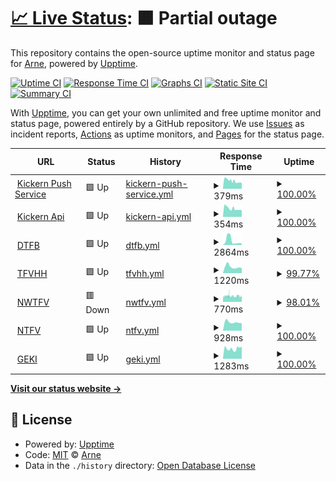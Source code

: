 # [📈 Live Status](https://arnef.github.io/status): <!--live status--> **🟧 Partial outage**

This repository contains the open-source uptime monitor and status page for [Arne](https://arnef.github.io/status), powered by [Upptime](https://github.com/upptime/upptime).

[![Uptime CI](https://github.com/arnef/status/workflows/Uptime%20CI/badge.svg)](https://github.com/arnef/status/actions?query=workflow%3A%22Uptime+CI%22)
[![Response Time CI](https://github.com/arnef/status/workflows/Response%20Time%20CI/badge.svg)](https://github.com/arnef/status/actions?query=workflow%3A%22Response+Time+CI%22)
[![Graphs CI](https://github.com/arnef/status/workflows/Graphs%20CI/badge.svg)](https://github.com/arnef/status/actions?query=workflow%3A%22Graphs+CI%22)
[![Static Site CI](https://github.com/arnef/status/workflows/Static%20Site%20CI/badge.svg)](https://github.com/arnef/status/actions?query=workflow%3A%22Static+Site+CI%22)
[![Summary CI](https://github.com/arnef/status/workflows/Summary%20CI/badge.svg)](https://github.com/arnef/status/actions?query=workflow%3A%22Summary+CI%22)

With [Upptime](https://upptime.js.org), you can get your own unlimited and free uptime monitor and status page, powered entirely by a GitHub repository. We use [Issues](https://github.com/arnef/status/issues) as incident reports, [Actions](https://github.com/arnef/status/actions) as uptime monitors, and [Pages](https://arnef.github.io/status) for the status page.

<!--start: status pages-->
<!-- This summary is generated by Upptime (https://github.com/upptime/upptime) -->
<!-- Do not edit this manually, your changes will be overwritten -->
<!-- prettier-ignore -->
| URL | Status | History | Response Time | Uptime |
| --- | ------ | ------- | ------------- | ------ |
| <img alt="" src="https://icons.duckduckgo.com/ip3/push.kickern.online.ico" height="13"> [Kickern Push Service](https://push.kickern.online/health) | 🟩 Up | [kickern-push-service.yml](https://github.com/arnef/status/commits/HEAD/history/kickern-push-service.yml) | <details><summary><img alt="Response time graph" src="./graphs/kickern-push-service/response-time-week.png" height="20"> 379ms</summary><br><a href="https://status.arnef.de/history/kickern-push-service"><img alt="Response time 427" src="https://img.shields.io/endpoint?url=https%3A%2F%2Fraw.githubusercontent.com%2Farnef%2Fstatus%2FHEAD%2Fapi%2Fkickern-push-service%2Fresponse-time.json"></a><br><a href="https://status.arnef.de/history/kickern-push-service"><img alt="24-hour response time 313" src="https://img.shields.io/endpoint?url=https%3A%2F%2Fraw.githubusercontent.com%2Farnef%2Fstatus%2FHEAD%2Fapi%2Fkickern-push-service%2Fresponse-time-day.json"></a><br><a href="https://status.arnef.de/history/kickern-push-service"><img alt="7-day response time 379" src="https://img.shields.io/endpoint?url=https%3A%2F%2Fraw.githubusercontent.com%2Farnef%2Fstatus%2FHEAD%2Fapi%2Fkickern-push-service%2Fresponse-time-week.json"></a><br><a href="https://status.arnef.de/history/kickern-push-service"><img alt="30-day response time 427" src="https://img.shields.io/endpoint?url=https%3A%2F%2Fraw.githubusercontent.com%2Farnef%2Fstatus%2FHEAD%2Fapi%2Fkickern-push-service%2Fresponse-time-month.json"></a><br><a href="https://status.arnef.de/history/kickern-push-service"><img alt="1-year response time 427" src="https://img.shields.io/endpoint?url=https%3A%2F%2Fraw.githubusercontent.com%2Farnef%2Fstatus%2FHEAD%2Fapi%2Fkickern-push-service%2Fresponse-time-year.json"></a></details> | <details><summary><a href="https://status.arnef.de/history/kickern-push-service">100.00%</a></summary><a href="https://status.arnef.de/history/kickern-push-service"><img alt="All-time uptime 100.00%" src="https://img.shields.io/endpoint?url=https%3A%2F%2Fraw.githubusercontent.com%2Farnef%2Fstatus%2FHEAD%2Fapi%2Fkickern-push-service%2Fuptime.json"></a><br><a href="https://status.arnef.de/history/kickern-push-service"><img alt="24-hour uptime 100.00%" src="https://img.shields.io/endpoint?url=https%3A%2F%2Fraw.githubusercontent.com%2Farnef%2Fstatus%2FHEAD%2Fapi%2Fkickern-push-service%2Fuptime-day.json"></a><br><a href="https://status.arnef.de/history/kickern-push-service"><img alt="7-day uptime 100.00%" src="https://img.shields.io/endpoint?url=https%3A%2F%2Fraw.githubusercontent.com%2Farnef%2Fstatus%2FHEAD%2Fapi%2Fkickern-push-service%2Fuptime-week.json"></a><br><a href="https://status.arnef.de/history/kickern-push-service"><img alt="30-day uptime 100.00%" src="https://img.shields.io/endpoint?url=https%3A%2F%2Fraw.githubusercontent.com%2Farnef%2Fstatus%2FHEAD%2Fapi%2Fkickern-push-service%2Fuptime-month.json"></a><br><a href="https://status.arnef.de/history/kickern-push-service"><img alt="1-year uptime 100.00%" src="https://img.shields.io/endpoint?url=https%3A%2F%2Fraw.githubusercontent.com%2Farnef%2Fstatus%2FHEAD%2Fapi%2Fkickern-push-service%2Fuptime-year.json"></a></details>
| <img alt="" src="https://icons.duckduckgo.com/ip3/kickern.online.ico" height="13"> [Kickern Api](https://kickern.online/_healthcheck) | 🟩 Up | [kickern-api.yml](https://github.com/arnef/status/commits/HEAD/history/kickern-api.yml) | <details><summary><img alt="Response time graph" src="./graphs/kickern-api/response-time-week.png" height="20"> 354ms</summary><br><a href="https://status.arnef.de/history/kickern-api"><img alt="Response time 391" src="https://img.shields.io/endpoint?url=https%3A%2F%2Fraw.githubusercontent.com%2Farnef%2Fstatus%2FHEAD%2Fapi%2Fkickern-api%2Fresponse-time.json"></a><br><a href="https://status.arnef.de/history/kickern-api"><img alt="24-hour response time 306" src="https://img.shields.io/endpoint?url=https%3A%2F%2Fraw.githubusercontent.com%2Farnef%2Fstatus%2FHEAD%2Fapi%2Fkickern-api%2Fresponse-time-day.json"></a><br><a href="https://status.arnef.de/history/kickern-api"><img alt="7-day response time 354" src="https://img.shields.io/endpoint?url=https%3A%2F%2Fraw.githubusercontent.com%2Farnef%2Fstatus%2FHEAD%2Fapi%2Fkickern-api%2Fresponse-time-week.json"></a><br><a href="https://status.arnef.de/history/kickern-api"><img alt="30-day response time 391" src="https://img.shields.io/endpoint?url=https%3A%2F%2Fraw.githubusercontent.com%2Farnef%2Fstatus%2FHEAD%2Fapi%2Fkickern-api%2Fresponse-time-month.json"></a><br><a href="https://status.arnef.de/history/kickern-api"><img alt="1-year response time 391" src="https://img.shields.io/endpoint?url=https%3A%2F%2Fraw.githubusercontent.com%2Farnef%2Fstatus%2FHEAD%2Fapi%2Fkickern-api%2Fresponse-time-year.json"></a></details> | <details><summary><a href="https://status.arnef.de/history/kickern-api">100.00%</a></summary><a href="https://status.arnef.de/history/kickern-api"><img alt="All-time uptime 100.00%" src="https://img.shields.io/endpoint?url=https%3A%2F%2Fraw.githubusercontent.com%2Farnef%2Fstatus%2FHEAD%2Fapi%2Fkickern-api%2Fuptime.json"></a><br><a href="https://status.arnef.de/history/kickern-api"><img alt="24-hour uptime 100.00%" src="https://img.shields.io/endpoint?url=https%3A%2F%2Fraw.githubusercontent.com%2Farnef%2Fstatus%2FHEAD%2Fapi%2Fkickern-api%2Fuptime-day.json"></a><br><a href="https://status.arnef.de/history/kickern-api"><img alt="7-day uptime 100.00%" src="https://img.shields.io/endpoint?url=https%3A%2F%2Fraw.githubusercontent.com%2Farnef%2Fstatus%2FHEAD%2Fapi%2Fkickern-api%2Fuptime-week.json"></a><br><a href="https://status.arnef.de/history/kickern-api"><img alt="30-day uptime 100.00%" src="https://img.shields.io/endpoint?url=https%3A%2F%2Fraw.githubusercontent.com%2Farnef%2Fstatus%2FHEAD%2Fapi%2Fkickern-api%2Fuptime-month.json"></a><br><a href="https://status.arnef.de/history/kickern-api"><img alt="1-year uptime 100.00%" src="https://img.shields.io/endpoint?url=https%3A%2F%2Fraw.githubusercontent.com%2Farnef%2Fstatus%2FHEAD%2Fapi%2Fkickern-api%2Fuptime-year.json"></a></details>
| <img alt="" src="https://icons.duckduckgo.com/ip3/dtfb.de.ico" height="13"> [DTFB](https://dtfb.de) | 🟩 Up | [dtfb.yml](https://github.com/arnef/status/commits/HEAD/history/dtfb.yml) | <details><summary><img alt="Response time graph" src="./graphs/dtfb/response-time-week.png" height="20"> 2864ms</summary><br><a href="https://status.arnef.de/history/dtfb"><img alt="Response time 2864" src="https://img.shields.io/endpoint?url=https%3A%2F%2Fraw.githubusercontent.com%2Farnef%2Fstatus%2FHEAD%2Fapi%2Fdtfb%2Fresponse-time.json"></a><br><a href="https://status.arnef.de/history/dtfb"><img alt="24-hour response time 942" src="https://img.shields.io/endpoint?url=https%3A%2F%2Fraw.githubusercontent.com%2Farnef%2Fstatus%2FHEAD%2Fapi%2Fdtfb%2Fresponse-time-day.json"></a><br><a href="https://status.arnef.de/history/dtfb"><img alt="7-day response time 2864" src="https://img.shields.io/endpoint?url=https%3A%2F%2Fraw.githubusercontent.com%2Farnef%2Fstatus%2FHEAD%2Fapi%2Fdtfb%2Fresponse-time-week.json"></a><br><a href="https://status.arnef.de/history/dtfb"><img alt="30-day response time 2864" src="https://img.shields.io/endpoint?url=https%3A%2F%2Fraw.githubusercontent.com%2Farnef%2Fstatus%2FHEAD%2Fapi%2Fdtfb%2Fresponse-time-month.json"></a><br><a href="https://status.arnef.de/history/dtfb"><img alt="1-year response time 2864" src="https://img.shields.io/endpoint?url=https%3A%2F%2Fraw.githubusercontent.com%2Farnef%2Fstatus%2FHEAD%2Fapi%2Fdtfb%2Fresponse-time-year.json"></a></details> | <details><summary><a href="https://status.arnef.de/history/dtfb">100.00%</a></summary><a href="https://status.arnef.de/history/dtfb"><img alt="All-time uptime 100.00%" src="https://img.shields.io/endpoint?url=https%3A%2F%2Fraw.githubusercontent.com%2Farnef%2Fstatus%2FHEAD%2Fapi%2Fdtfb%2Fuptime.json"></a><br><a href="https://status.arnef.de/history/dtfb"><img alt="24-hour uptime 100.00%" src="https://img.shields.io/endpoint?url=https%3A%2F%2Fraw.githubusercontent.com%2Farnef%2Fstatus%2FHEAD%2Fapi%2Fdtfb%2Fuptime-day.json"></a><br><a href="https://status.arnef.de/history/dtfb"><img alt="7-day uptime 100.00%" src="https://img.shields.io/endpoint?url=https%3A%2F%2Fraw.githubusercontent.com%2Farnef%2Fstatus%2FHEAD%2Fapi%2Fdtfb%2Fuptime-week.json"></a><br><a href="https://status.arnef.de/history/dtfb"><img alt="30-day uptime 100.00%" src="https://img.shields.io/endpoint?url=https%3A%2F%2Fraw.githubusercontent.com%2Farnef%2Fstatus%2FHEAD%2Fapi%2Fdtfb%2Fuptime-month.json"></a><br><a href="https://status.arnef.de/history/dtfb"><img alt="1-year uptime 100.00%" src="https://img.shields.io/endpoint?url=https%3A%2F%2Fraw.githubusercontent.com%2Farnef%2Fstatus%2FHEAD%2Fapi%2Fdtfb%2Fuptime-year.json"></a></details>
| <img alt="" src="https://icons.duckduckgo.com/ip3/kickern-hamburg.de.ico" height="13"> [TFVHH](https://kickern-hamburg.de) | 🟩 Up | [tfvhh.yml](https://github.com/arnef/status/commits/HEAD/history/tfvhh.yml) | <details><summary><img alt="Response time graph" src="./graphs/tfvhh/response-time-week.png" height="20"> 1220ms</summary><br><a href="https://status.arnef.de/history/tfvhh"><img alt="Response time 1220" src="https://img.shields.io/endpoint?url=https%3A%2F%2Fraw.githubusercontent.com%2Farnef%2Fstatus%2FHEAD%2Fapi%2Ftfvhh%2Fresponse-time.json"></a><br><a href="https://status.arnef.de/history/tfvhh"><img alt="24-hour response time 974" src="https://img.shields.io/endpoint?url=https%3A%2F%2Fraw.githubusercontent.com%2Farnef%2Fstatus%2FHEAD%2Fapi%2Ftfvhh%2Fresponse-time-day.json"></a><br><a href="https://status.arnef.de/history/tfvhh"><img alt="7-day response time 1220" src="https://img.shields.io/endpoint?url=https%3A%2F%2Fraw.githubusercontent.com%2Farnef%2Fstatus%2FHEAD%2Fapi%2Ftfvhh%2Fresponse-time-week.json"></a><br><a href="https://status.arnef.de/history/tfvhh"><img alt="30-day response time 1220" src="https://img.shields.io/endpoint?url=https%3A%2F%2Fraw.githubusercontent.com%2Farnef%2Fstatus%2FHEAD%2Fapi%2Ftfvhh%2Fresponse-time-month.json"></a><br><a href="https://status.arnef.de/history/tfvhh"><img alt="1-year response time 1220" src="https://img.shields.io/endpoint?url=https%3A%2F%2Fraw.githubusercontent.com%2Farnef%2Fstatus%2FHEAD%2Fapi%2Ftfvhh%2Fresponse-time-year.json"></a></details> | <details><summary><a href="https://status.arnef.de/history/tfvhh">99.77%</a></summary><a href="https://status.arnef.de/history/tfvhh"><img alt="All-time uptime 99.77%" src="https://img.shields.io/endpoint?url=https%3A%2F%2Fraw.githubusercontent.com%2Farnef%2Fstatus%2FHEAD%2Fapi%2Ftfvhh%2Fuptime.json"></a><br><a href="https://status.arnef.de/history/tfvhh"><img alt="24-hour uptime 100.00%" src="https://img.shields.io/endpoint?url=https%3A%2F%2Fraw.githubusercontent.com%2Farnef%2Fstatus%2FHEAD%2Fapi%2Ftfvhh%2Fuptime-day.json"></a><br><a href="https://status.arnef.de/history/tfvhh"><img alt="7-day uptime 99.77%" src="https://img.shields.io/endpoint?url=https%3A%2F%2Fraw.githubusercontent.com%2Farnef%2Fstatus%2FHEAD%2Fapi%2Ftfvhh%2Fuptime-week.json"></a><br><a href="https://status.arnef.de/history/tfvhh"><img alt="30-day uptime 99.77%" src="https://img.shields.io/endpoint?url=https%3A%2F%2Fraw.githubusercontent.com%2Farnef%2Fstatus%2FHEAD%2Fapi%2Ftfvhh%2Fuptime-month.json"></a><br><a href="https://status.arnef.de/history/tfvhh"><img alt="1-year uptime 99.77%" src="https://img.shields.io/endpoint?url=https%3A%2F%2Fraw.githubusercontent.com%2Farnef%2Fstatus%2FHEAD%2Fapi%2Ftfvhh%2Fuptime-year.json"></a></details>
| <img alt="" src="https://icons.duckduckgo.com/ip3/nwtfv.com.ico" height="13"> [NWTFV](https://nwtfv.com) | 🟥 Down | [nwtfv.yml](https://github.com/arnef/status/commits/HEAD/history/nwtfv.yml) | <details><summary><img alt="Response time graph" src="./graphs/nwtfv/response-time-week.png" height="20"> 770ms</summary><br><a href="https://status.arnef.de/history/nwtfv"><img alt="Response time 770" src="https://img.shields.io/endpoint?url=https%3A%2F%2Fraw.githubusercontent.com%2Farnef%2Fstatus%2FHEAD%2Fapi%2Fnwtfv%2Fresponse-time.json"></a><br><a href="https://status.arnef.de/history/nwtfv"><img alt="24-hour response time 723" src="https://img.shields.io/endpoint?url=https%3A%2F%2Fraw.githubusercontent.com%2Farnef%2Fstatus%2FHEAD%2Fapi%2Fnwtfv%2Fresponse-time-day.json"></a><br><a href="https://status.arnef.de/history/nwtfv"><img alt="7-day response time 770" src="https://img.shields.io/endpoint?url=https%3A%2F%2Fraw.githubusercontent.com%2Farnef%2Fstatus%2FHEAD%2Fapi%2Fnwtfv%2Fresponse-time-week.json"></a><br><a href="https://status.arnef.de/history/nwtfv"><img alt="30-day response time 770" src="https://img.shields.io/endpoint?url=https%3A%2F%2Fraw.githubusercontent.com%2Farnef%2Fstatus%2FHEAD%2Fapi%2Fnwtfv%2Fresponse-time-month.json"></a><br><a href="https://status.arnef.de/history/nwtfv"><img alt="1-year response time 770" src="https://img.shields.io/endpoint?url=https%3A%2F%2Fraw.githubusercontent.com%2Farnef%2Fstatus%2FHEAD%2Fapi%2Fnwtfv%2Fresponse-time-year.json"></a></details> | <details><summary><a href="https://status.arnef.de/history/nwtfv">98.01%</a></summary><a href="https://status.arnef.de/history/nwtfv"><img alt="All-time uptime 98.01%" src="https://img.shields.io/endpoint?url=https%3A%2F%2Fraw.githubusercontent.com%2Farnef%2Fstatus%2FHEAD%2Fapi%2Fnwtfv%2Fuptime.json"></a><br><a href="https://status.arnef.de/history/nwtfv"><img alt="24-hour uptime 97.52%" src="https://img.shields.io/endpoint?url=https%3A%2F%2Fraw.githubusercontent.com%2Farnef%2Fstatus%2FHEAD%2Fapi%2Fnwtfv%2Fuptime-day.json"></a><br><a href="https://status.arnef.de/history/nwtfv"><img alt="7-day uptime 98.01%" src="https://img.shields.io/endpoint?url=https%3A%2F%2Fraw.githubusercontent.com%2Farnef%2Fstatus%2FHEAD%2Fapi%2Fnwtfv%2Fuptime-week.json"></a><br><a href="https://status.arnef.de/history/nwtfv"><img alt="30-day uptime 98.01%" src="https://img.shields.io/endpoint?url=https%3A%2F%2Fraw.githubusercontent.com%2Farnef%2Fstatus%2FHEAD%2Fapi%2Fnwtfv%2Fuptime-month.json"></a><br><a href="https://status.arnef.de/history/nwtfv"><img alt="1-year uptime 98.01%" src="https://img.shields.io/endpoint?url=https%3A%2F%2Fraw.githubusercontent.com%2Farnef%2Fstatus%2FHEAD%2Fapi%2Fnwtfv%2Fuptime-year.json"></a></details>
| <img alt="" src="https://icons.duckduckgo.com/ip3/ntfv.de.ico" height="13"> [NTFV](https://ntfv.de) | 🟩 Up | [ntfv.yml](https://github.com/arnef/status/commits/HEAD/history/ntfv.yml) | <details><summary><img alt="Response time graph" src="./graphs/ntfv/response-time-week.png" height="20"> 928ms</summary><br><a href="https://status.arnef.de/history/ntfv"><img alt="Response time 928" src="https://img.shields.io/endpoint?url=https%3A%2F%2Fraw.githubusercontent.com%2Farnef%2Fstatus%2FHEAD%2Fapi%2Fntfv%2Fresponse-time.json"></a><br><a href="https://status.arnef.de/history/ntfv"><img alt="24-hour response time 822" src="https://img.shields.io/endpoint?url=https%3A%2F%2Fraw.githubusercontent.com%2Farnef%2Fstatus%2FHEAD%2Fapi%2Fntfv%2Fresponse-time-day.json"></a><br><a href="https://status.arnef.de/history/ntfv"><img alt="7-day response time 928" src="https://img.shields.io/endpoint?url=https%3A%2F%2Fraw.githubusercontent.com%2Farnef%2Fstatus%2FHEAD%2Fapi%2Fntfv%2Fresponse-time-week.json"></a><br><a href="https://status.arnef.de/history/ntfv"><img alt="30-day response time 928" src="https://img.shields.io/endpoint?url=https%3A%2F%2Fraw.githubusercontent.com%2Farnef%2Fstatus%2FHEAD%2Fapi%2Fntfv%2Fresponse-time-month.json"></a><br><a href="https://status.arnef.de/history/ntfv"><img alt="1-year response time 928" src="https://img.shields.io/endpoint?url=https%3A%2F%2Fraw.githubusercontent.com%2Farnef%2Fstatus%2FHEAD%2Fapi%2Fntfv%2Fresponse-time-year.json"></a></details> | <details><summary><a href="https://status.arnef.de/history/ntfv">100.00%</a></summary><a href="https://status.arnef.de/history/ntfv"><img alt="All-time uptime 100.00%" src="https://img.shields.io/endpoint?url=https%3A%2F%2Fraw.githubusercontent.com%2Farnef%2Fstatus%2FHEAD%2Fapi%2Fntfv%2Fuptime.json"></a><br><a href="https://status.arnef.de/history/ntfv"><img alt="24-hour uptime 100.00%" src="https://img.shields.io/endpoint?url=https%3A%2F%2Fraw.githubusercontent.com%2Farnef%2Fstatus%2FHEAD%2Fapi%2Fntfv%2Fuptime-day.json"></a><br><a href="https://status.arnef.de/history/ntfv"><img alt="7-day uptime 100.00%" src="https://img.shields.io/endpoint?url=https%3A%2F%2Fraw.githubusercontent.com%2Farnef%2Fstatus%2FHEAD%2Fapi%2Fntfv%2Fuptime-week.json"></a><br><a href="https://status.arnef.de/history/ntfv"><img alt="30-day uptime 100.00%" src="https://img.shields.io/endpoint?url=https%3A%2F%2Fraw.githubusercontent.com%2Farnef%2Fstatus%2FHEAD%2Fapi%2Fntfv%2Fuptime-month.json"></a><br><a href="https://status.arnef.de/history/ntfv"><img alt="1-year uptime 100.00%" src="https://img.shields.io/endpoint?url=https%3A%2F%2Fraw.githubusercontent.com%2Farnef%2Fstatus%2FHEAD%2Fapi%2Fntfv%2Fuptime-year.json"></a></details>
| <img alt="" src="https://icons.duckduckgo.com/ip3/geki-piano.com.ico" height="13"> [GEKI](https://geki-piano.com) | 🟩 Up | [geki.yml](https://github.com/arnef/status/commits/HEAD/history/geki.yml) | <details><summary><img alt="Response time graph" src="./graphs/geki/response-time-week.png" height="20"> 1283ms</summary><br><a href="https://status.arnef.de/history/geki"><img alt="Response time 1283" src="https://img.shields.io/endpoint?url=https%3A%2F%2Fraw.githubusercontent.com%2Farnef%2Fstatus%2FHEAD%2Fapi%2Fgeki%2Fresponse-time.json"></a><br><a href="https://status.arnef.de/history/geki"><img alt="24-hour response time 1548" src="https://img.shields.io/endpoint?url=https%3A%2F%2Fraw.githubusercontent.com%2Farnef%2Fstatus%2FHEAD%2Fapi%2Fgeki%2Fresponse-time-day.json"></a><br><a href="https://status.arnef.de/history/geki"><img alt="7-day response time 1283" src="https://img.shields.io/endpoint?url=https%3A%2F%2Fraw.githubusercontent.com%2Farnef%2Fstatus%2FHEAD%2Fapi%2Fgeki%2Fresponse-time-week.json"></a><br><a href="https://status.arnef.de/history/geki"><img alt="30-day response time 1283" src="https://img.shields.io/endpoint?url=https%3A%2F%2Fraw.githubusercontent.com%2Farnef%2Fstatus%2FHEAD%2Fapi%2Fgeki%2Fresponse-time-month.json"></a><br><a href="https://status.arnef.de/history/geki"><img alt="1-year response time 1283" src="https://img.shields.io/endpoint?url=https%3A%2F%2Fraw.githubusercontent.com%2Farnef%2Fstatus%2FHEAD%2Fapi%2Fgeki%2Fresponse-time-year.json"></a></details> | <details><summary><a href="https://status.arnef.de/history/geki">100.00%</a></summary><a href="https://status.arnef.de/history/geki"><img alt="All-time uptime 100.00%" src="https://img.shields.io/endpoint?url=https%3A%2F%2Fraw.githubusercontent.com%2Farnef%2Fstatus%2FHEAD%2Fapi%2Fgeki%2Fuptime.json"></a><br><a href="https://status.arnef.de/history/geki"><img alt="24-hour uptime 100.00%" src="https://img.shields.io/endpoint?url=https%3A%2F%2Fraw.githubusercontent.com%2Farnef%2Fstatus%2FHEAD%2Fapi%2Fgeki%2Fuptime-day.json"></a><br><a href="https://status.arnef.de/history/geki"><img alt="7-day uptime 100.00%" src="https://img.shields.io/endpoint?url=https%3A%2F%2Fraw.githubusercontent.com%2Farnef%2Fstatus%2FHEAD%2Fapi%2Fgeki%2Fuptime-week.json"></a><br><a href="https://status.arnef.de/history/geki"><img alt="30-day uptime 100.00%" src="https://img.shields.io/endpoint?url=https%3A%2F%2Fraw.githubusercontent.com%2Farnef%2Fstatus%2FHEAD%2Fapi%2Fgeki%2Fuptime-month.json"></a><br><a href="https://status.arnef.de/history/geki"><img alt="1-year uptime 100.00%" src="https://img.shields.io/endpoint?url=https%3A%2F%2Fraw.githubusercontent.com%2Farnef%2Fstatus%2FHEAD%2Fapi%2Fgeki%2Fuptime-year.json"></a></details>

<!--end: status pages-->

[**Visit our status website →**](https://arnef.github.io/status)

## 📄 License

- Powered by: [Upptime](https://github.com/upptime/upptime)
- Code: [MIT](./LICENSE) © [Arne](https://arnef.github.io/status)
- Data in the `./history` directory: [Open Database License](https://opendatacommons.org/licenses/odbl/1-0/)
